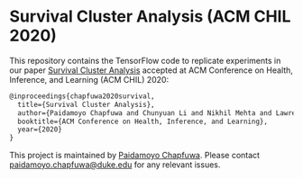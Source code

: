 # Survival Cluster Analysis (ACM CHIL 2020)

This repository contains the TensorFlow code to replicate experiments in our paper [Survival Cluster Analysis](https://arxiv.org/abs/2003.00355) accepted at ACM Conference on Health, Inference, and Learning (ACM CHIL) 2020:
```latex
@inproceedings{chapfuwa2020survival, 
  title={Survival Cluster Analysis},
  author={Paidamoyo Chapfuwa and Chunyuan Li and Nikhil Mehta and Lawrence Carin and Ricardo Henao},
  booktitle={ACM Conference on Health, Inference, and Learning},
  year={2020}
}
```
 
This project is maintained by [Paidamoyo Chapfuwa](https://github.com/paidamoyo). Please contact <paidamoyo.chapfuwa@duke.edu> for any relevant issues.
